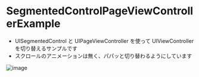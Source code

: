 # SegmentedControlPageViewControllerExample
- UISegmentedControl と UIPageViewController を使って UIViewController を切り替えるサンプルです
- スクロールのアニメーションは無く、パパッと切り替わるようにしています

![image](https://github.com/takehilo/MyiOSPlayground/assets/23430968/b7398021-e0db-4944-af42-47126b46a34a)
